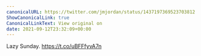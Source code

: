 ```yaml
---
canonicalURL: https://twitter.com/jmjordan/status/1437197369523703812
ShowCanonicalLink: true
CanonicalLinkText: View original on
date: 2021-09-12T23:32:09+00:00
---
```

Lazy Sunday. https://t.co/uBFFfyvA7n